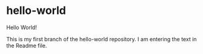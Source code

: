 # hello-world

Hello World!

This is my first branch of the hello-world repository.
I am entering the text in the Readme file.

